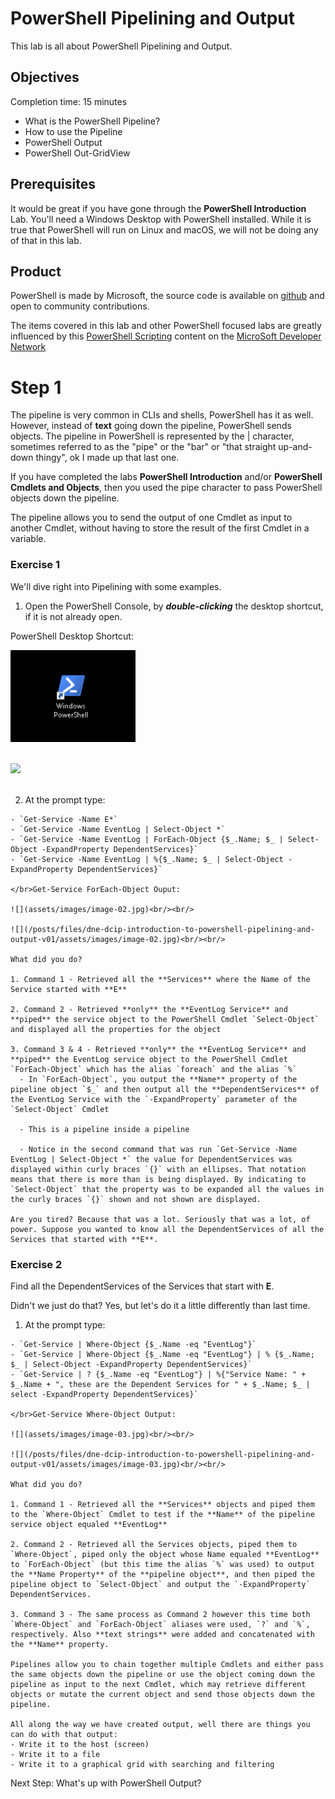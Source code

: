 # PowerShell Pipelining and Output

This lab is all about PowerShell Pipelining and Output.

## Objectives

Completion time: 15 minutes

  - What is the PowerShell Pipeline?
  - How to use the Pipeline
  - PowerShell Output
  - PowerShell Out-GridView

## Prerequisites

It would be great if you have gone through the **PowerShell Introduction** Lab. You'll need a Windows Desktop with PowerShell installed. While it is true that PowerShell will run on Linux and macOS, we will not be doing any of that in this lab.

## Product

PowerShell is made by Microsoft, the source code is available on [github](https://github.com/powershell/powershell) and open to community contributions.

The items covered in this lab and other PowerShell focused labs are greatly influenced by this [PowerShell Scripting](https://msdn.microsoft.com/en-us/powershell/scripting/powershell-scripting) content on the [MicroSoft Developer Network](https://msdn.microsoft.com/en-us/default.aspx)

# Step 1

The pipeline is very common in CLIs and shells, PowerShell has it as well. However, instead of **text** going down the pipeline, PowerShell sends objects. The pipeline in PowerShell is represented by the | character, sometimes referred to as the "pipe" or the "bar" or "that straight up-and-down thingy", ok I made up that last one.

If you have completed the labs **PowerShell Introduction** and/or **PowerShell Cmdlets and Objects**, then you used the pipe character to pass PowerShell objects down the pipeline.

The pipeline allows you to send the output of one Cmdlet as input to another Cmdlet, without having to store the result of the first Cmdlet in a variable.

### Exercise 1

We'll dive right into Pipelining with some examples.

  1. Open the PowerShell Console, by ***double-clicking*** the desktop shortcut, if it is not already open.

  PowerShell Desktop Shortcut:

  ![](assets/images/image-01.jpg)<br/><br/>

  ![](/posts/files/dne-dcip-introduction-to-powershell-pipelining-and-output-v01/assets/images/image-01.jpg)<br/><br/>

  2. At the prompt type:

    - `Get-Service -Name E*`
    - `Get-Service -Name EventLog | Select-Object *`
    - `Get-Service -Name EventLog | ForEach-Object {$_.Name; $_ | Select-Object -ExpandProperty DependentServices}`
    - `Get-Service -Name EventLog | %{$_.Name; $_ | Select-Object -ExpandProperty DependentServices}`

    </br>Get-Service ForEach-Object Ouput:

    ![](assets/images/image-02.jpg)<br/><br/>

    ![](/posts/files/dne-dcip-introduction-to-powershell-pipelining-and-output-v01/assets/images/image-02.jpg)<br/><br/>

    What did you do?

    1. Command 1 - Retrieved all the **Services** where the Name of the Service started with **E**

    2. Command 2 - Retrieved **only** the **EventLog Service** and **piped** the service object to the PowerShell Cmdlet `Select-Object` and displayed all the properties for the object

    3. Command 3 & 4 - Retrieved **only** the **EventLog Service** and **piped** the EventLog service object to the PowerShell Cmdlet `ForEach-Object` which has the alias `foreach` and the alias `%`
      - In `ForEach-Object`, you output the **Name** property of the pipeline object `$_` and then output all the **DependentServices** of the EventLog Service with the `-ExpandProperty` parameter of the `Select-Object` Cmdlet

      - This is a pipeline inside a pipeline

      - Notice in the second command that was run `Get-Service -Name EventLog | Select-Object *` the value for DependentServices was displayed within curly braces `{}` with an ellipses. That notation means that there is more than is being displayed. By indicating to `Select-Object` that the property was to be expanded all the values in the curly braces `{}` shown and not shown are displayed.

    Are you tired? Because that was a lot. Seriously that was a lot, of power. Suppose you wanted to know all the DependentServices of all the Services that started with **E**.

### Exercise 2

Find all the DependentServices of the Services that start with **E**.

Didn't we just do that? Yes, but let's do it a little differently than last time.

  1. At the prompt type:

    - `Get-Service | Where-Object {$_.Name -eq "EventLog"}`
    - `Get-Service | Where-Object {$_.Name -eq "EventLog"} | % {$_.Name; $_ | Select-Object -ExpandProperty DependentServices}`
    - `Get-Service | ? {$_.Name -eq "EventLog"} | %{"Service Name: " + $_.Name + ", these are the Dependent Services for " + $_.Name; $_ | select -ExpandProperty DependentServices}`

    </br>Get-Service Where-Object Output:

    ![](assets/images/image-03.jpg)<br/><br/>

    ![](/posts/files/dne-dcip-introduction-to-powershell-pipelining-and-output-v01/assets/images/image-03.jpg)<br/><br/>

    What did you do?

    1. Command 1 - Retrieved all the **Services** objects and piped them to the `Where-Object` Cmdlet to test if the **Name** of the pipeline service object equaled **EventLog**

    2. Command 2 - Retrieved all the Services objects, piped them to `Where-Object`, piped only the object whose Name equaled **EventLog** to `ForEach-Object` (but this time the alias `%` was used) to output the **Name Property** of the **pipeline object**, and then piped the pipeline object to `Select-Object` and output the `-ExpandProperty` DependentServices.

    3. Command 3 - The same process as Command 2 however this time both `Where-Object` and `ForEach-Object` aliases were used, `?` and `%`, respectively. Also **text strings** were added and concatenated with the **Name** property.

    Pipelines allow you to chain together multiple Cmdlets and either pass the same objects down the pipeline or use the object coming down the pipeline as input to the next Cmdlet, which may retrieve different objects or mutate the current object and send those objects down the pipeline.

    All along the way we have created output, well there are things you can do with that output:    
    - Write it to the host (screen)   
    - Write it to a file
    - Write it to a graphical grid with searching and filtering

Next Step: What's up with PowerShell Output?
